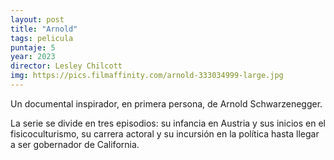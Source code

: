 ```yaml
---
layout: post
title: "Arnold"
tags: pelicula
puntaje: 5
year: 2023
director: Lesley Chilcott
img: https://pics.filmaffinity.com/arnold-333034999-large.jpg
---
```


Un documental inspirador, en primera persona, de Arnold Schwarzenegger.

La serie se divide en tres episodios: su infancia en Austria y sus inicios en el fisicoculturismo, su carrera actoral y su incursión en la política hasta llegar a ser gobernador de California.
